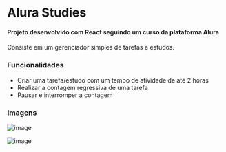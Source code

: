 # Alura Studies

<h4>Projeto desenvolvido com React seguindo um curso da plataforma Alura</h4>

Consiste em um gerenciador simples de tarefas e estudos.

<h3>Funcionalidades</h3>

- Criar uma tarefa/estudo com um tempo de atividade de até 2 horas
- Realizar a contagem regressiva de uma tarefa
- Pausar e interromper a contagem

<h3>Imagens</h3>

![image](https://user-images.githubusercontent.com/108429989/197268722-b654e29f-fe14-4b6b-9019-2bef081834a7.png)

![image](https://user-images.githubusercontent.com/108429989/197268916-234783ba-d8b4-440d-a82b-ca41a95c5b1b.png)
